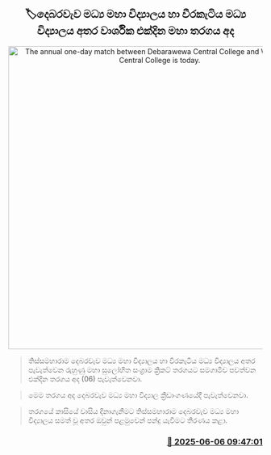 <p align='center'><b><h2 align='center' title='The annual one-day match between Debarawewa Central College and Weeraketiya Central College is today.'>🏷දෙබරවැව මධ්‍ය මහා විද්‍යාලය හා වීරකැටිය මධ්‍ය විද්‍යාලය අතර වාර්ශි​ක එක්දින මහා තරගය අද</h2></b></p>
<p align='center'><img src='https://helakuru.sgp1.cdn.digitaloceanspaces.com/esana/images/lib/battle-of-ruhunu-morroons.jpg' width='600' alt='The annual one-day match between Debarawewa Central College and Weeraketiya Central College is today.'></p>

> තිස්සමහාරාම දෙබරවැව මධ්‍ය මහා විද්‍යාලය හා වීරකැටිය මධ්‍ය විද්‍යාලය අතර පැවැත්වෙන රුහුණු මහා සුලෝහිත සංග්‍රාම ක්‍රිකට් තරගයට සමගාමිව පවත්වන එක්දින තරගය අද (06) පැවැත්වෙනවා.

> මෙම තරගය අද දෙබරවැව මධ්‍ය මහා විද්‍යාල ක්‍රීඩාංගණයේදී පැවැත්වෙනවා.

> තරගයේ කාසියේ වාසිය දිනාගැනීමට තිස්සමහාරාම දෙබරවැව මධ්‍ය මහා විද්‍යාලය සමත් වූ අතර ඔවුන් පළමුවෙන් පන්දු යැවීමට තීරණය කළා.



<h3 align='right'><a href='https://www.helakuru.lk/esana/p/110775/'>📅 2025-06-06 09:47:01</a></h3>
